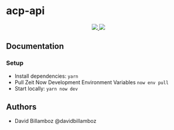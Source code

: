 # acp-api

<p align="center">
  <a aria-label="Code coverage" href="https://github.com/amis-du-centre-pompidou/acp-api">
    <img src="https://img.shields.io/codecov/c/gh/amis-du-centre-pompidou/acp-api?style=for-the-badge">
  </a>
  <a aria-label="Build status" href="https://github.com/amis-du-centre-pompidou/acp-api">
    <img src="https://img.shields.io/github/workflow/status/amis-du-centre-pompidou/acp-api/Lint and Test?style=for-the-badge">
  </a>
</p>

## Documentation

### Setup
- Install dependencies: `yarn`
- Pull Zeit Now Development Environment Variables `now env pull`
- Start locally: `yarn now dev`

## Authors

- David Billamboz @davidbillamboz
